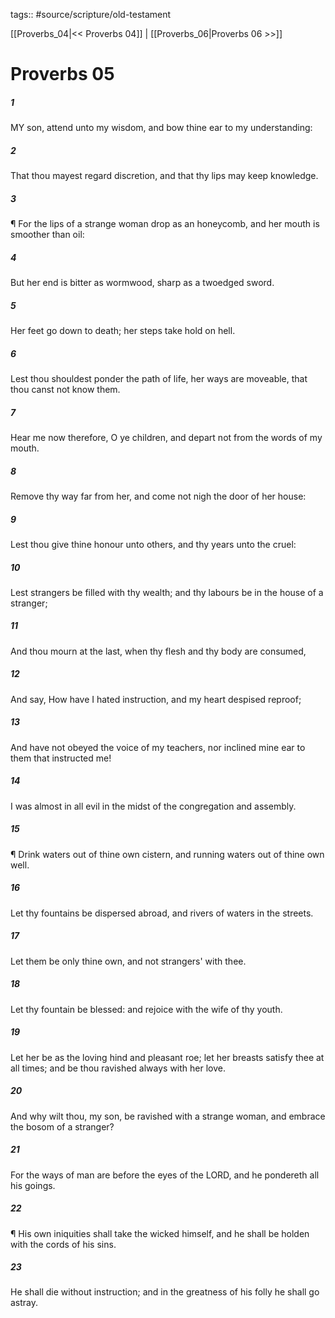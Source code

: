 tags:: #source/scripture/old-testament

[[Proverbs_04|<< Proverbs 04]] | [[Proverbs_06|Proverbs 06 >>]]

# Proverbs 05

##### 1

MY son, attend unto my wisdom, and bow thine ear to my understanding:

##### 2

That thou mayest regard discretion, and that thy lips may keep knowledge.

##### 3

¶ For the lips of a strange woman drop as an honeycomb, and her mouth is smoother than oil:

##### 4

But her end is bitter as wormwood, sharp as a twoedged sword.

##### 5

Her feet go down to death; her steps take hold on hell.

##### 6

Lest thou shouldest ponder the path of life, her ways are moveable, that thou canst not know them.

##### 7

Hear me now therefore, O ye children, and depart not from the words of my mouth.

##### 8

Remove thy way far from her, and come not nigh the door of her house:

##### 9

Lest thou give thine honour unto others, and thy years unto the cruel:

##### 10

Lest strangers be filled with thy wealth; and thy labours be in the house of a stranger;

##### 11

And thou mourn at the last, when thy flesh and thy body are consumed,

##### 12

And say, How have I hated instruction, and my heart despised reproof;

##### 13

And have not obeyed the voice of my teachers, nor inclined mine ear to them that instructed me!

##### 14

I was almost in all evil in the midst of the congregation and assembly.

##### 15

¶ Drink waters out of thine own cistern, and running waters out of thine own well.

##### 16

Let thy fountains be dispersed abroad, and rivers of waters in the streets.

##### 17

Let them be only thine own, and not strangers' with thee.

##### 18

Let thy fountain be blessed: and rejoice with the wife of thy youth.

##### 19

Let her be as the loving hind and pleasant roe; let her breasts satisfy thee at all times; and be thou ravished always with her love.

##### 20

And why wilt thou, my son, be ravished with a strange woman, and embrace the bosom of a stranger?

##### 21

For the ways of man are before the eyes of the LORD, and he pondereth all his goings.

##### 22

¶ His own iniquities shall take the wicked himself, and he shall be holden with the cords of his sins.

##### 23

He shall die without instruction; and in the greatness of his folly he shall go astray.
